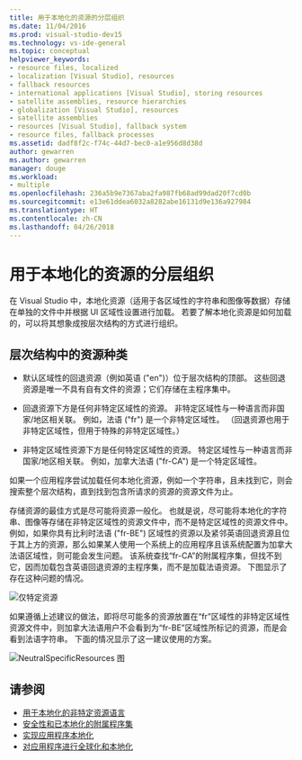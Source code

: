 ```yaml
---
title: 用于本地化的资源的分层组织
ms.date: 11/04/2016
ms.prod: visual-studio-dev15
ms.technology: vs-ide-general
ms.topic: conceptual
helpviewer_keywords:
- resource files, localized
- localization [Visual Studio], resources
- fallback resources
- international applications [Visual Studio], storing resources
- satellite assemblies, resource hierarchies
- globalization [Visual Studio], resources
- satellite assemblies
- resources [Visual Studio], fallback system
- resource files, fallback processes
ms.assetid: dadf8f2c-f74c-44d7-bec0-a1e956d8d38d
author: gewarren
ms.author: gewarren
manager: douge
ms.workload:
- multiple
ms.openlocfilehash: 236a5b9e7367aba2fa987fb68ad99dad20f7cd0b
ms.sourcegitcommit: e13e61ddea6032a8282abe16131d9e136a927984
ms.translationtype: HT
ms.contentlocale: zh-CN
ms.lasthandoff: 04/26/2018
---
```

# <a name="hierarchical-organization-of-resources-for-localization"></a>用于本地化的资源的分层组织

在 Visual Studio 中，本地化资源（适用于各区域性的字符串和图像等数据）存储在单独的文件中并根据 UI 区域性设置进行加载。 若要了解本地化资源是如何加载的，可以将其想象成按层次结构的方式进行组织。

## <a name="kinds-of-resources-in-the-hierarchy"></a>层次结构中的资源种类

-   默认区域性的回退资源（例如英语 ("en")）位于层次结构的顶部。 这些回退资源是唯一不具有自有文件的资源；它们存储在主程序集中。

-   回退资源下方是任何非特定区域性的资源。 非特定区域性与一种语言而非国家/地区相关联。 例如，法语 ("fr") 是一个非特定区域性。 （回退资源也用于非特定区域性，但用于特殊的非特定区域性。）

-   非特定区域性资源下方是任何特定区域性的资源。 特定区域性与一种语言而非国家/地区相关联。 例如，加拿大法语 ("fr-CA") 是一个特定区域性。

 如果一个应用程序尝试加载任何本地化资源，例如一个字符串，且未找到它，则会搜索整个层次结构，直到找到包含所请求的资源的资源文件为止。

 存储资源的最佳方式是尽可能将资源一般化。 也就是说，尽可能将本地化的字符串、图像等存储在非特定区域性的资源文件中，而不是特定区域性的资源文件中。 例如，如果你具有比利时法语 ("fr-BE") 区域性的资源以及紧邻英语回退资源且位于其上方的资源，那么如果某人使用一个系统上的应用程序且该系统配置为加拿大法语区域性，则可能会发生问题。 该系统查找“fr-CA”的附属程序集，但找不到它，因而加载包含英语回退资源的主程序集，而不是加载法语资源。 下图显示了存在这种问题的情况。

 ![仅特定资源](../ide/media/vbspecificresourcesonly.gif "vbSpecificResourcesOnly")

 如果遵循上述建议的做法，即将尽可能多的资源放置在“fr”区域性的非特定区域性资源文件中，则加拿大法语用户不会看到为“fr-BE”区域性所标记的资源，而是会看到法语字符串。 下面的情况显示了这一建议使用的方案。

 ![NeutralSpecificResources 图](../ide/media/vbneutralspecificresources.gif "vbNeutralSpecificResources")

## <a name="see-also"></a>请参阅

- [用于本地化的非特定资源语言](../ide/neutral-resources-languages-for-localization.md)
- [安全性和已本地化的附属程序集](../ide/security-and-localized-satellite-assemblies.md)
- [实现应用程序本地化](../ide/localizing-applications.md)
- [对应用程序进行全球化和本地化](../ide/globalizing-and-localizing-applications.md)